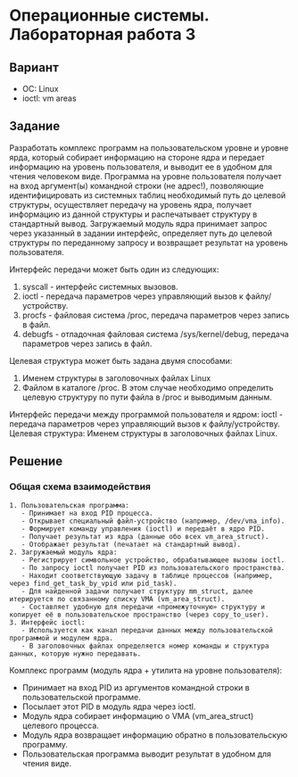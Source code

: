# Операционные системы. Лабораторная работа 3

## Вариант
- ОС: Linux
- ioctl: vm areas

## Задание
Разработать комплекс программ на пользовательском уровне и уровне ярда, который собирает информацию на стороне ядра и передает
информацию на уровень пользователя, и выводит ее в удобном для чтения человеком виде. Программа на уровне пользователя получает
на вход аргумент(ы) командной строки (не адрес!), позволяющие идентифицировать из системных таблиц необходимый путь до целевой
структуры, осуществляет передачу на уровень ядра, получает информацию из данной структуры и распечатывает структуру в стандартный вывод.
Загружаемый модуль ядра принимает запрос через указанный в задании интерфейс, определяет путь до целевой структуры по переданному
запросу и возвращает результат на уровень пользователя.

Интерфейс передачи может быть один из следующих:
1. syscall - интерфейс системных вызовов.
2. ioctl - передача параметров через управляющий вызов к файлу/устройству.
3. procfs - файловая система /proc, передача параметров через запись в файл.
4. debugfs - отладочная файловая система /sys/kernel/debug, передача параметров через запись в файл.

Целевая структура может быть задана двумя способами:
1. Именем структуры в заголовочных файлах Linux
2. Файлом в каталоге /proc. В этом случае необходимо определить целевую структуру по пути файла в /proc и выводимым данным.

Интерфейс передачи между программой пользователя и ядром: ioctl - передача параметров через управляющий вызов к файлу/устройству.
Целевая структура: Именем структуры в заголовочных файлах Linux.

## Решение

### Общая схема взаимодействия

``` maybe remove
1. Пользовательская программа:
   - Принимает на вход PID процесса.
   - Открывает специальный файл-устройство (например, /dev/vma_info).
   - Формирует команду управления (ioctl) и передаёт в ядро PID.
   - Получает результат из ядра (данные обо всех vm_area_struct).
   - Отображает результат (печатает на стандартный вывод).
2. Загружаемый модуль ядра:
   - Регистрирует символьное устройство, обрабатывающее вызовы ioctl.
   - По запросу ioctl получает PID из пользовательского пространства.
   - Находит соответствующую задачу в таблице процессов (например, через find_get_task_by_vpid или pid_task).
   - Для найденной задачи получает структуру mm_struct, далее итерируется по связанному списку VMA (vm_area_struct).
   - Составляет удобную для передачи «промежуточную» структуру и копирует её в пользовательское пространство (через copy_to_user).
3. Интерфейс ioctl:
   - Используется как канал передачи данных между пользовательской программой и модулем ядра.
   - В заголовочных файлах определяется номер команды и структура данных, которую нужно передавать.
```

Комплекс программ (модуль ядра + утилита на уровне пользователя):

- Принимает на вход PID из аргументов командной строки в пользовательской программе.
- Посылает этот PID в модуль ядра через ioctl.
- Модуль ядра собирает информацию о VMA (vm_area_struct) целевого процесса.
- Модуль ядра возвращает информацию обратно в пользовательскую программу.
- Пользовательская программа выводит результат в удобном для чтения виде.